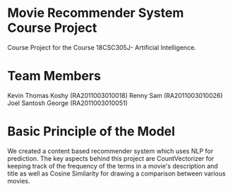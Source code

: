 # Movie Recommender System Course Project
Course Project for the Course 18CSC305J- Artificial Intelligence.
# Team Members
Kevin Thomas Koshy (RA2011003010018)
Renny Sam (RA2011003010026)
Joel Santosh George (RA2011003010051)
# Basic Principle of the Model
We created a content based recommender system which uses NLP for prediction. The key aspects behind this project are CountVectorizer for keeping track of the frequency of the terms in a movie's description and title as well as Cosine Similarity for drawing a comparison between various movies.
